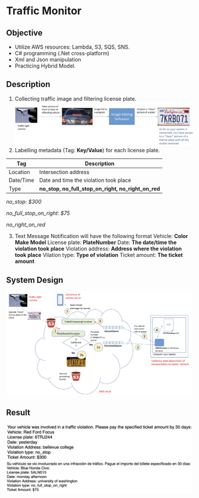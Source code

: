 # Traffic Monitor

## Objective 
- Utilize AWS resources: Lambda, S3, SQS, SNS. 
- C# programming (.Net cross-platform)
- Xml and Json manipulation 
- Practicing Hybrid Model. 

## Description 

1. Collecting traffic image and filtering license plate. 
![Collection](/Asset/Collection.png)
2. Labelling metadata (Tag: **Key/Value**) for each license plate. 

|Tag|Description|
|------|--------|
|Location| Intersection address|
|Date/Time| Date and time the violation took place|
|Type| **no_stop, no_full_stop_on_right, no_right_on_red**|

*no_stop: $300*

*no_full_stop_on_right: $75*

*no_right_on_red*

3. Text Message Notification will have the following format 
Vehicle: **Color** **Make** **Model**
License plate: **PlateNumber**
Date: **The date/time the violation took place**
Violation address: **Address where the violation took place** Vilation type: **Type of violation**
Ticket amount: **The ticket amount**

## System Design
![Design](/Asset/SystemWorkflowDiagram.png)

## Result 
![English](/Asset/English.png)
![Spanish](/Asset/Spanish.png)